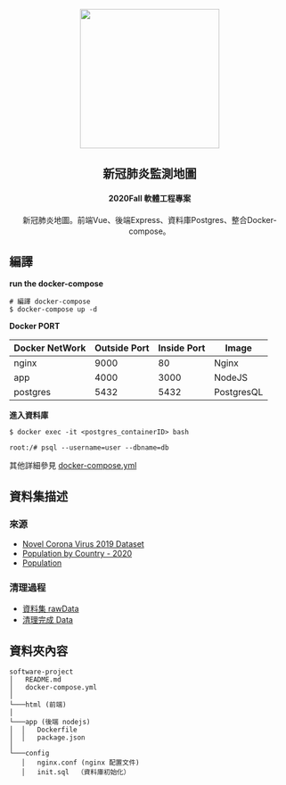 <p align="center">
  <img src="https://1.bp.blogspot.com/-QQ7Pk57fp9Q/XnLn77FlI3I/AAAAAAABX0s/PO2ZMxe0SpA_5t-43oBw6t9BPE6dG7stwCNcBGAsYHQ/s400/fight_virus_woman.png" width="250">
  <h2 align="center">新冠肺炎監測地圖</h2>
  <h4 align="center">2020Fall  軟體工程專案</h4>
  <p align="center">新冠肺炎地圖。前端Vue、後端Express、資料庫Postgres、整合Docker-compose。</p>
</p>




## 編譯
**run the docker-compose**
 ```
 # 編譯 docker-compose 
 $ docker-compose up -d
 ```

**Docker PORT**

|Docker NetWork|Outside Port|Inside Port|Image|
|---|---|---|---|
|nginx|9000|80|Nginx|
|app|4000|3000|NodeJS|
|postgres|5432|5432|PostgresQL|

**進入資料庫**
```bash=
$ docker exec -it <postgres_containerID> bash

root:/# psql --username=user --dbname=db
```

其他詳細參見 [docker-compose.yml](./docker-compose.yml)

##  資料集描述
### 來源
* [Novel Corona Virus 2019 Dataset](https://www.kaggle.com/sudalairajkumar/novel-corona-virus-2019-dataset)
* [Population by Country - 2020](https://www.kaggle.com/tanuprabhu/population-by-country-2020)
* [Population](https://dataportal.asia/dataset/202641452_3173)
### 清理過程
* [資料集 rawData](./csvData/csvVisualize.ipynb)
* [清理完成 Data](./csvData/CleanData.ipynb) 

## 資料夾內容
```
software-project
│   README.md
│   docker-compose.yml
│
└───html (前端)
│
└───app (後端 nodejs) 
│  │   Dockerfile
│  │   package.json
│
└───config 
   │   nginx.conf (nginx 配置文件)
   │   init.sql  （資料庫初始化）
```
